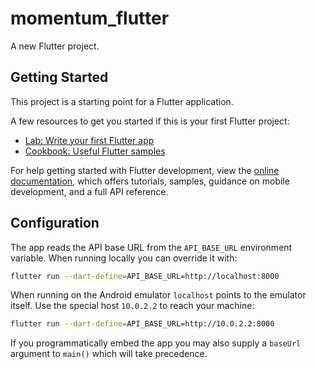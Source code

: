 # momentum_flutter

A new Flutter project.

## Getting Started

This project is a starting point for a Flutter application.

A few resources to get you started if this is your first Flutter project:

- [Lab: Write your first Flutter app](https://docs.flutter.dev/get-started/codelab)
- [Cookbook: Useful Flutter samples](https://docs.flutter.dev/cookbook)

For help getting started with Flutter development, view the
[online documentation](https://docs.flutter.dev/), which offers tutorials,
samples, guidance on mobile development, and a full API reference.

## Configuration

The app reads the API base URL from the `API_BASE_URL` environment variable.
When running locally you can override it with:

```bash
flutter run --dart-define=API_BASE_URL=http://localhost:8000
```

When running on the Android emulator `localhost` points to the emulator
itself. Use the special host `10.0.2.2` to reach your machine:

```bash
flutter run --dart-define=API_BASE_URL=http://10.0.2.2:8000
```

If you programmatically embed the app you may also supply a `baseUrl` argument
to `main()` which will take precedence.

